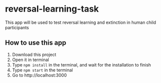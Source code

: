 # reversal-learning-task

This app will be used to test reversal learning and extinction in human child participants

## How to use this app
1. Download this project
2. Open it in terminal
3. Type `npm install` in the terminal, and wait for the installation to finish
4. Type `npm start` in the terminal
5. Go to http://localhost:3000
